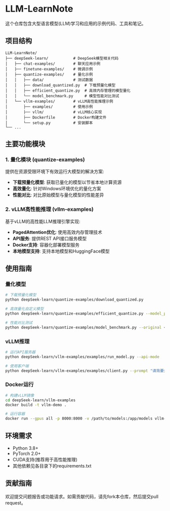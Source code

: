 # LLM-LearnNote

这个仓库包含大型语言模型(LLM)学习和应用的示例代码、工具和笔记。

## 项目结构

```
LLM-LearnNote/
├── deepSeek-learn/           # DeepSeek模型相关代码
│   ├── chat-examples/        # 聊天应用示例
│   ├── finetune-examples/    # 微调示例
│   ├── quantize-examples/    # 量化示例
│   │   ├── data/             # 测试数据
│   │   ├── download_quantized.py  # 下载预量化模型
│   │   ├── efficient_quantize.py  # 高效内存管理的模型量化
│   │   └── model_benchmark.py     # 模型性能对比测试
│   └── vllm-examples/        # vLLM高性能推理示例
│       ├── examples/         # 使用示例
│       ├── vllm/             # vLLM核心实现
│       ├── Dockerfile        # Docker构建文件
│       └── setup.py          # 安装脚本
└── ...
```

## 主要功能模块

### 1. 量化模块 (quantize-examples)

提供在资源受限环境下有效运行大模型的解决方案:

- **下载预量化模型**: 获取已量化的模型以节省本地计算资源
- **高效量化**: 针对Windows环境优化的量化方案
- **性能对比**: 对比原始模型与量化模型的性能差异

### 2. vLLM高性能推理 (vllm-examples)

基于vLLM的高性能LLM推理引擎实现:

- **PagedAttention优化**: 使用高效内存管理技术
- **API服务**: 提供REST API接口服务模型
- **Docker支持**: 容器化部署模型服务
- **本地模型支持**: 支持本地模型和HuggingFace模型

## 使用指南

### 量化模型

```bash
# 下载预量化模型
python deepSeek-learn/quantize-examples/download_quantized.py

# 高效量化自定义模型
python deepSeek-learn/quantize-examples/efficient_quantize.py --model_path <模型路径> --quantize_type dynamic_int8

# 性能对比测试
python deepSeek-learn/quantize-examples/model_benchmark.py --original <原始模型路径> --quantized <量化后模型路径>
```

### vLLM推理

```bash
# 运行API服务器
python deepSeek-learn/vllm-examples/examples/run_model.py --api-mode

# 使用客户端
python deepSeek-learn/vllm-examples/examples/client.py --prompt "请简要介绍量子计算的原理"
```

### Docker运行

```bash
# 构建vLLM镜像
cd deepSeek-learn/vllm-examples
docker build -t vllm-demo .

# 运行容器
docker run --gpus all -p 8000:8000 -v /path/to/models:/app/models vllm-demo
```

## 环境需求

- Python 3.8+
- PyTorch 2.0+
- CUDA支持(推荐用于高性能推理)
- 其他依赖见各目录下的requirements.txt

## 贡献指南

欢迎提交问题报告或功能请求。如需贡献代码，请先fork本仓库，然后提交pull request。

